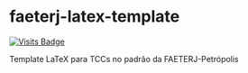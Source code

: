 # faeterj-latex-template

[![Visits Badge](https://badges.pufler.dev/visits/johnfercher/faeterj-latex-template)](https://badges.pufler.dev)

Template LaTeX para TCCs no padrão da FAETERJ-Petrópolis
